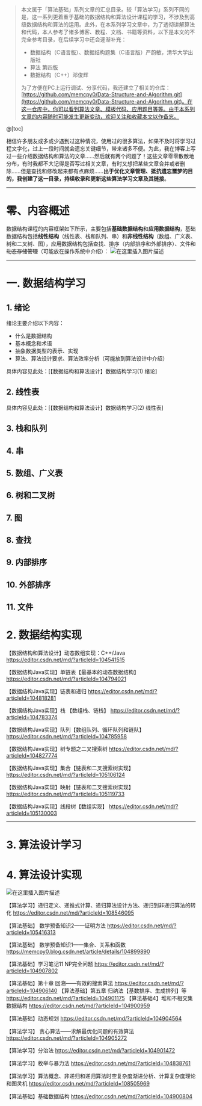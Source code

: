 > 本文属于「算法基础」系列文章的汇总目录。较「算法学习」系列不同的是，这一系列更着重于基础的数据结构和算法设计课程的学习，不涉及到高级数据结构和算法的运用。此外，在本系列学习文章中，为了透彻讲解算法和代码，本人参考了诸多博客、教程、文档、书籍等资料，以下是本文的不完全参考目录，在后续学习中还会逐渐补充：<p></p>
> - 数据结构（C语言版）、数据结构题集（C语言版）严蔚敏，清华大学出版社
> - 算法 第四版
> - 数据结构（C++）邓俊辉
>  
> 为了方便在PC上运行调试、分享代码，我还建立了相关的仓库：[https://github.com/memcpy0/Data-Structure-and-Algorithm.git](https://github.com/memcpy0/Data-Structure-and-Algorithm.git)。在这一仓库中，你可以看到算法文章、模板代码、应用题目等等。由于本系列文章的内容随时可能发生更新变动，欢迎关注和收藏本文以作备忘。

@[toc]

相信许多朋友或多或少遇到过这种情况，使用过的很多算法，如果不及时将学习过程文字化，过上一段时间就会遗忘关键细节，带来诸多不便。为此，我在博客上写过一些介绍数据结构和算法的文章……然后就有两个问题了！这些文章零零散散地分布，有时我都不大记得是否写过相关文章，有时又想把某些文章合并或者删除……但是查找和修改起来都有点麻烦……**出于优化文章管理、抵抗遗忘噩梦的目的，我创建了这一目录，持续收录和更新这些算法学习文章及其链接**。


---
# 零、内容概述
数据结构课程的内容框架如下所示，主要包括**基础数据结构**和**应用数据结构**，基础数据结构包括**线性结构**（线性表、栈和队列、串）和**非线性结构**（数组、广义表、树和二叉树、图），应用数据结构包括查找、排序（内部排序和外部排序）、文件~~和动态存储管理~~（可能放在操作系统中介绍）：
![在这里插入图片描述](https://img-blog.csdnimg.cn/ab27fbafbf9041d28e9a8150204b14ed.png?x-oss-process=image/watermark,type_ZHJvaWRzYW5zZmFsbGJhY2s,shadow_50,text_Q1NETiBAbWVtY3B5MA==,size_20,color_FFFFFF,t_70,g_se,x_16)



---
# 一. 数据结构学习
## 1. 绪论
绪论主要介绍以下内容：
- 什么是数据结构
- 基本概念和术语
- 抽象数据类型的表示、实现
- 算法、算法设计要求、算法效率分析（可能放到算法设计中介绍）

具体内容见此处：[【数据结构和算法设计】数据结构学习(1) 绪论]
## 2. 线性表
具体内容见此处：[【数据结构和算法设计】数据结构学习(2) 线性表]
## 3. 栈和队列
## 4. 串
## 5. 数组、广义表
## 6. 树和二叉树
## 7. 图
## 8. 查找
## 9. 内部排序
## 10. 外部排序
## 11. 文件
# 2. 数据结构实现
【数据结构和算法设计】动态数组实现：C++/Java
https://editor.csdn.net/md/?articleId=104541515

【数据结构Java实现】单链表【最基本的动态数据结构】
https://editor.csdn.net/md/?articleId=104794021

【数据结构Java实现】链表和递归
https://editor.csdn.net/md/?articleId=104818281

【数据结构Java实现】栈 【数组栈、链栈】
https://editor.csdn.net/md/?articleId=104783374

【数据结构Java实现】队列【数组队列、循环队列和链队】
https://editor.csdn.net/md/?articleId=104785958

【数据结构Java实现】树专题之二叉搜索树
https://editor.csdn.net/md/?articleId=104827774

【数据结构Java实现】集合【链表和二叉搜索树实现】
https://editor.csdn.net/md/?articleId=105106124

【数据结构Java实现】映射【链表和二叉搜索树实现】
https://editor.csdn.net/md/?articleId=105119733

【数据结构Java实现】线段树【数组实现】
https://editor.csdn.net/md/?articleId=105130003

---
# 3. 算法设计学习

# 4. 算法设计实现
![在这里插入图片描述](https://img-blog.csdnimg.cn/c2919dcbb26347b29feb62f7751c5ce8.png)

【算法学习】递归定义、递推式计算、递归算法设计方法、递归到非递归算法的转化
https://editor.csdn.net/md/?articleId=108546095 

【算法基础】 数学预备知识2——证明方法
https://editor.csdn.net/md/?articleId=105416313

【算法基础】 数学预备知识1——集合、关系和函数
https://memcpy0.blog.csdn.net/article/details/104899890

【算法基础】学习笔记11 NP完全问题
https://editor.csdn.net/md/?articleId=104907802

【算法基础】第十章 回溯——有效的搜索算法
https://editor.csdn.net/md/?articleId=104906140
【算法基础】第五章 归纳法【基数排序、生成排列】等
https://editor.csdn.net/md/?articleId=104901175
【算法基础4】堆和不相交集数据结构
https://editor.csdn.net/md/?articleId=104900959

【算法基础】动态规划
https://editor.csdn.net/md/?articleId=104904564
 
【算法学习】 贪心算法——求解最优化问题的有效算法
https://editor.csdn.net/md/?articleId=104905272
 
【算法学习】分治法
https://editor.csdn.net/md/?articleId=104901472
 
【算法学习】枚举与暴力法
https://editor.csdn.net/md/?articleId=104838761 

【算法学习】算法概念、非递归和递归算法时空复杂度渐进分析、计算复杂度理论和图灵机
https://editor.csdn.net/md/?articleId=108505969 



 
【算法基础】基础数据结构
https://editor.csdn.net/md/?articleId=104900804

